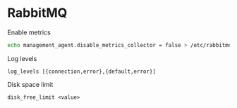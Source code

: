 # RabbitMQ

Enable metrics

```bash
echo management_agent.disable_metrics_collector = false > /etc/rabbitmq/conf.d/management_agent.disable_metrics_collector.conf
```

Log levels

```text
log_levels [{connection,error},{default,error}]
```

Disk space limit

```text
disk_free_limit <value>
```
